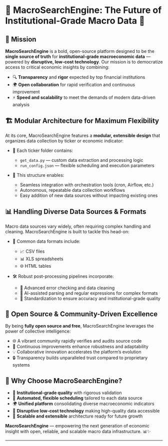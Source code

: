 # 🌟 MacroSearchEngine: The Future of Institutional-Grade Macro Data 🌟

## 🚀 Mission

**MacroSearchEngine** is a bold, open-source platform designed to be the **single source of truth** for **institutional-grade macroeconomic data** — powered by **disruptive, low-cost technology**. Our mission is to democratize access to critical economic insights by combining:

- 🔍 **Transparency** and **rigor** expected by top financial institutions  
- 🌍 **Open collaboration** for rapid verification and continuous improvement  
- ⚡️ **Speed and scalability** to meet the demands of modern data-driven analysis  

## 🏗️ Modular Architecture for Maximum Flexibility

At its core, MacroSearchEngine features a **modular, extensible design** that organizes data collection by ticker or economic indicator:

- 📂 Each ticker folder contains:  
  - `get_data.py` — custom data extraction and processing logic  
  - `run_config.json` — flexible scheduling and execution parameters  

- 🔄 This structure enables:  
  - Seamless integration with orchestration tools (cron, Airflow, etc.)  
  - Autonomous, repeatable data collection workflows  
  - Easy addition of new data sources without impacting existing ones  

## 📊 Handling Diverse Data Sources & Formats

Macro data sources vary widely, often requiring complex handling and cleaning. MacroSearchEngine is built to tackle this head-on:

- 📁 Common data formats include:  
  - 📈 CSV files  
  - 📊 XLS spreadsheets  
  - 🌐 HTML tables  

- 🛠️ Robust post-processing pipelines incorporate:  
  - 🧹 Advanced error checking and data cleaning  
  - 🤖 AI-assisted parsing and regular expressions for complex formats  
  - 🔄 Standardization to ensure accuracy and institutional-grade quality  

## 🤝 Open Source & Community-Driven Excellence

By being **fully open source and free**, MacroSearchEngine leverages the power of collective intelligence:

- 🌐 A vibrant community rapidly verifies and audits source code  
- 🔧 Continuous improvements enhance robustness and adaptability  
- 💡 Collaborative innovation accelerates the platform’s evolution  
- 🔒 Transparency builds unparalleled trust compared to proprietary systems  

## 🎯 Why Choose MacroSearchEngine?

- 🏅 **Institutional-grade quality** with rigorous validation  
- 🔄 **Automated, flexible scheduling** tailored to each data source  
- 🌍 **Unified platform** consolidating diverse macroeconomic indicators  
- 💸 **Disruptive low-cost technology** making high-quality data accessible  
- 🚀 **Scalable and extensible** architecture ready for future growth  

**MacroSearchEngine** — empowering the next generation of economic insight with open, reliable, and scalable macro data infrastructure. 📊✨

---
